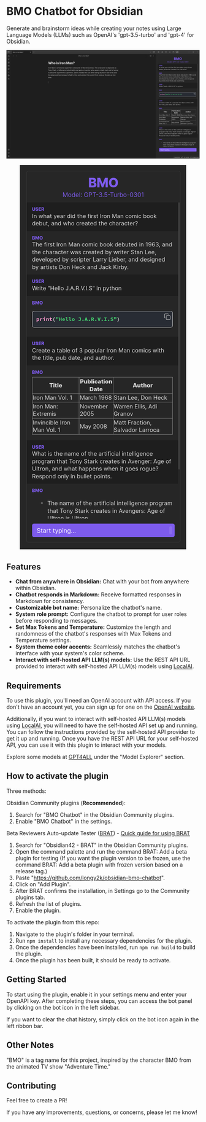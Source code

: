 # BMO Chatbot for Obsidian
Generate and brainstorm ideas while creating your notes using Large Language Models (LLMs) such as OpenAI's 'gpt-3.5-turbo' and 'gpt-4' for Obsidian.

![Screenshot-1](README_images/Screenshot-1.png)
<p align="center">
  <img src="README_images/Screenshot-2.png" alt="Description of image">
</p>

## Features
- **Chat from anywhere in Obsidian:** Chat with your bot from anywhere within Obsidian.
- **Chatbot responds in Markdown:** Receive formatted responses in Markdown for consistency.
- **Customizable bot name:** Personalize the chatbot's name.
- **System role prompt:** Configure the chatbot to prompt for user roles before responding to messages.
- **Set Max Tokens and Temperature:** Customize the length and randomness of the chatbot's responses with Max Tokens and Temperature settings.
- **System theme color accents:** Seamlessly matches the chatbot's interface with your system's color scheme.
- **Interact with self-hosted API LLM(s) models:** Use the REST API URL provided to interact with self-hosted API LLM(s) models using [LocalAI](https://github.com/go-skynet/LocalAI).

## Requirements
To use this plugin, you'll need an OpenAI account with API access. If you don't have an account yet, you can sign up for one on the [OpenAI website](https://platform.openai.com/overview).

Additionally, if you want to interact with self-hosted API LLM(s) models using [LocalAI](https://github.com/go-skynet/LocalAI), you will need to have the self-hosted API set up and running. You can follow the instructions provided by the self-hosted API provider to get it up and running. Once you have the REST API URL for your self-hosted API, you can use it with this plugin to interact with your models.

Explore some models at [GPT4ALL](https://gpt4all.io/index.html) under the "Model Explorer" section.

## How to activate the plugin
Three methods:

Obsidian Community plugins (**Recommended**):
  1. Search for "BMO Chatbot" in the Obsidian Community plugins.
  2. Enable "BMO Chatbot" in the settings.

Beta Reviewers Auto-update Tester ([BRAT](https://github.com/TfTHacker/obsidian42-brat)) - [Quick guide for using BRAT](https://tfthacker.com/Obsidian+Plugins+by+TfTHacker/BRAT+-+Beta+Reviewer's+Auto-update+Tool/Quick+guide+for+using+BRAT)

1. Search for "Obsidian42 - BRAT" in the Obsidian Community plugins.
2. Open the command palette and run the command BRAT: Add a beta plugin for testing (If you want the plugin version to be frozen, use the command BRAT: Add a beta plugin with frozen version based on a release tag.)
3. Paste "https://github.com/longy2k/obsidian-bmo-chatbot".
4. Click on "Add Plugin".
5. After BRAT confirms the installation, in Settings go to the Community plugins tab.
6. Refresh the list of plugins.
7. Enable the plugin.

To activate the plugin from this repo:
  1. Navigate to the plugin's folder in your terminal.
  2. Run `npm install` to install any necessary dependencies for the plugin.
  3. Once the dependencies have been installed, run `npm run build` to build the plugin.
  4. Once the plugin has been built, it should be ready to activate.

## Getting Started
To start using the plugin, enable it in your settings menu and enter your OpenAPI key. After completing these steps, you can access the bot panel by clicking on the bot icon in the left sidebar.

If you want to clear the chat history, simply click on the bot icon again in the left ribbon bar.

## Other Notes
"BMO" is a tag name for this project, inspired by the character BMO from the animated TV show "Adventure Time."

## Contributing
Feel free to create a PR!

If you have any improvements, questions, or concerns, please let me know!
